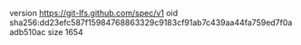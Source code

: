 version https://git-lfs.github.com/spec/v1
oid sha256:dd23efc587f15984768863329c9183cf91ab7c439aa44fa759ed7f0aadb510ac
size 1654
